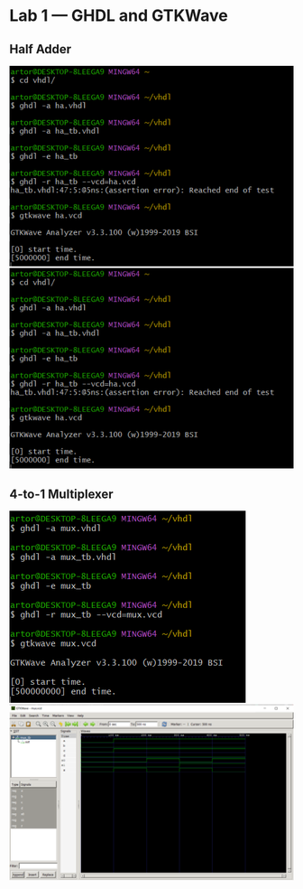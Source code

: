 # Lab 1 — GHDL and GTKWave

## Half Adder

![half adder](img/HalfAdder.png)
![half adder gtkwave](img/HalfAdder.png)

## 4-to-1 Multiplexer

![4-to-1 Multiplexer](img/4-1Multi.png)
![4-to-1 Multiplexer gtkwave](img/4-1MultiGTKwave.png)
